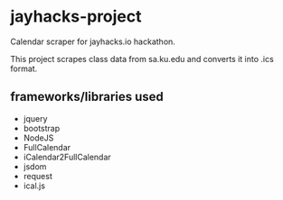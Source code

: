 # jayhacks-project
Calendar scraper for jayhacks.io hackathon.

This project scrapes class data from sa.ku.edu and converts it into .ics format.

## frameworks/libraries used

- jquery
- bootstrap
- NodeJS
- FullCalendar
- iCalendar2FullCalendar
- jsdom
- request
- ical.js
